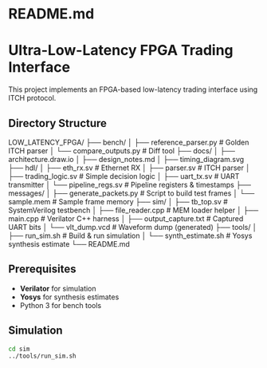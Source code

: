 # README.md

Ultra-Low-Latency FPGA Trading Interface
=========================================

This project implements an FPGA-based low-latency trading interface using ITCH protocol.

## Directory Structure

LOW_LATENCY_FPGA/
├── bench/
│   ├── reference_parser.py    # Golden ITCH parser
│   └── compare_outputs.py     # Diff tool
├── docs/
│   ├── architecture.draw.io
│   ├── design_notes.md
│   ├── timing_diagram.svg 
├── hdl/
│   ├── eth_rx.sv              # Ethernet RX
│   ├── parser.sv              # ITCH parser
│   ├── trading_logic.sv       # Simple decision logic
│   ├── uart_tx.sv             # UART transmitter
│   └── pipeline_regs.sv       # Pipeline registers & timestamps
├── messages/
│   ├── generate_packets.py    # Script to build test frames
│   └── sample.mem             # Sample frame memory
├── sim/
│   ├── tb_top.sv              # SystemVerilog testbench
│   ├── file_reader.cpp        # MEM loader helper
│   ├── main.cpp               # Verilator C++ harness
│   ├── output_capture.txt     # Captured UART bits
│   └── vlt_dump.vcd           # Waveform dump (generated)
├── tools/
│   ├── run_sim.sh             # Build & run simulation
│   └── synth_estimate.sh      # Yosys synthesis estimate
└── README.md

## Prerequisites

- **Verilator** for simulation
- **Yosys** for synthesis estimates
- Python 3 for bench tools

## Simulation

```bash
cd sim
../tools/run_sim.sh

